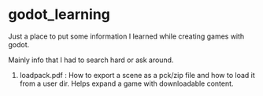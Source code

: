 # godot_learning

Just a place to put some information I learned while creating games with godot. 

Mainly info that I had to search hard or ask around.


1. loadpack.pdf : How to export a scene as a pck/zip file and how to load it from a user dir. Helps expand a game with downloadable content.


